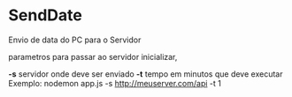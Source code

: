 # SendDate
Envio de data do PC para o Servidor

parametros para passar ao servidor inicializar,

**-s** servidor onde deve ser enviado
**-t** tempo em minutos que deve executar
Exemplo: nodemon app.js -s http://meuserver.com/api -t 1
